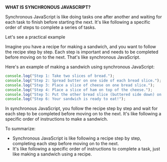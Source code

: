 **WHAT IS SYNCHRONOUS JAVASCRIPT?**

Synchronous JavaScript is like doing tasks one after another and waiting for each task to finish before starting the next. It's like following a specific order of steps to complete a series of tasks.

Let's see a practical example

Imagine you have a recipe for making a sandwich, and you want to follow the recipe step by step. Each step is important and needs to be completed before moving on to the next. That's like synchronous JavaScript.

Here's an example of making a sandwich using synchronous JavaScript:

```javascript
console.log("Step 1: Take two slices of bread.");
console.log("Step 2: Spread butter on one side of each bread slice.");
console.log("Step 3: Place a slice of cheese on one bread slice.");
console.log("Step 4: Place a slice of ham on top of the cheese.");
console.log("Step 5: Put the other bread slice (buttered side down) on top of the ham.");
console.log("Step 6: Your sandwich is ready to eat!");
```

In synchronous JavaScript, you follow the recipe step by step and wait for each step to be completed before moving on to the next. It's like following a specific order of instructions to make a sandwich.

To summarize:

- Synchronous JavaScript is like following a recipe step by step, completing each step before moving on to the next.
- It's like following a specific order of instructions to complete a task, just like making a sandwich using a recipe.

